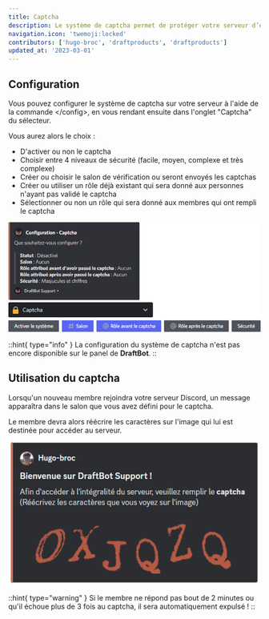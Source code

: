 ```yaml
---
title: Captcha
description: Le système de captcha permet de protéger votre serveur d’éventuelles attaques de robots qu'il pourrait subir.
navigation.icon: 'twemoji:locked'
contributors: ['hugo-broc', 'draftproducts', 'draftproducts']
updated_at: '2023-03-01'
---
```


## Configuration

Vous pouvez configurer le système de captcha sur votre serveur à l'aide de la commande \</config>, en vous rendant ensuite dans l'onglet "Captcha" du sélecteur.

Vous aurez alors le choix :

- D'activer ou non le captcha
- Choisir entre 4 niveaux de sécurité (facile, moyen, complexe et très complexe)
- Créer ou choisir le salon de vérification ou seront envoyés les captchas
- Créer ou utiliser un rôle déjà existant qui sera donné aux personnes n'ayant pas validé le captcha
- Sélectionner ou non un rôle qui sera donné aux membres qui ont rempli le captcha

![Configuration du captcha](../assets/captcha/view.png)

::hint{ type="info" }
  La configuration du système de captcha n'est pas encore disponible sur le panel de **DraftBot**.
::

## Utilisation du captcha

Lorsqu'un nouveau membre rejoindra votre serveur Discord, un message apparaîtra dans le salon que vous avez défini pour le captcha.

Le membre devra alors réécrire les caractères sur l'image qui lui est destinée pour accéder au serveur.

![Message envoyé dans le salon dédié au captcha lorsqu'un membre rejoint le serveur](../assets/captcha/view_arrival.png)

::hint{ type="warning" }
  Si le membre ne répond pas bout de 2 minutes ou qu'il échoue plus de 3 fois au captcha, il sera automatiquement expulsé !
::
